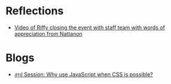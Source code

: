 # Reflections

- [Video of Riffy closing the event with staff team with words of appreciation from Nattanon](https://www.facebook.com/iamnutn0n/videos/475751182286406/)

# Blogs

- [สรุป Session: Why use JavaScript when CSS is possible?
](https://blog.ninprd.com/blog/summary-session-why-use-javascript-when-css-is-possible/)